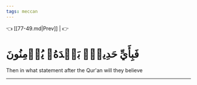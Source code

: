```yaml
---
tags: meccan
---
```


👈 [[77-49.md|Prev]] |  👉

# فَبِأَيِّ حَدِيثِۭ بَعۡدَهُۥ يُؤۡمِنُونَ

Then in what statement after the Qur'an will they believe

---

